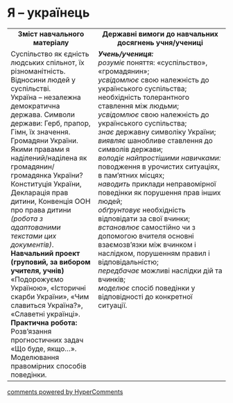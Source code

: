 <div id="hypercomments_widget" class="js-hypercomments-widget invisible"></div>

Я – українець
=============================================
<table>
  <tr>
    <td width="40%" align="center"><b>Зміст навчального матеріалу<b></td>
    <td width="60%" align="center"><b>Державні вимоги до навчальних досягнень учня/учениці</b></td>
  </tr>
  <tr>
    <td width="40%" style="vertical-align:top !important;">
Суспільство як єдність людських спільнот, їх різноманітність. Відносини людей у суспільстві.<br>
Україна – незалежна демократична держава. Символи держави: Герб, прапор, Гімн, їх значення. Громадяни України.<br>
Якими правами я наділений/наділена як громадянин/ громадянка України? Конституція України, Декларація прав дитини, Конвенція ООН про права дитини <i>(робота з адаптованими текстами цих документів)</i>.<br>
    <b>Навчальний проект (груповий, за вибором учителя, учнів)</b><br>
«Подорожуємо Україною», «Історичні скарби України», «Чим славиться Україна?»,
«Славетні українці».
    <br>
    <b>Практична робота:</b><br>
Розв’язання прогностичних задач «Що буде, якщо…». Моделювання правомірних  способів  поведінки.
    </td>
    <td width="60%" style="vertical-align:top !important;">
    <i><b>Учень/учениця:</b></i><br>
<i>розуміє</i> поняття: «суспільство», «громадянин»; <br>
<i>усвідомлює</i> свою належність до українського суспільства; необхідність толерантного ставлення між людьми;<br>
<i>усвідомлює</i> свою належність до українського суспільства; <br>
<i>знає</i> державну символіку України; <br>
<i>виявляє</i> шанобливе ставлення до символів держави;<br>
<i>володіє найпростішими навичками:</i> поводження в урочистих ситуаціях, в пам’ятних місцях;<br>
<i>наводить</i> приклади неправомірної поведінки як порушення прав інших людей;<br>
<i>обґрунтовує</i> необхідність відповідати за свої вчинки; <br>
<i>встановлює</i> самостійно чи з допомогою вчителя основні взаємозв’язки між вчинком і наслідком, порушенням правил і   відповідальністю;<br>
<i>передбачає</i> можливі наслідки дій та вчинків;<br>
<i>моделює</i>  спосіб  поведінки у відповідності до конкретної ситуації.
    </td>
  </tr>
</table>

<div class="js-hypercomments-container">
<a href="http://hypercomments.com" class="hc-link" title="comments widget">comments powered by HyperComments</a>
</div>